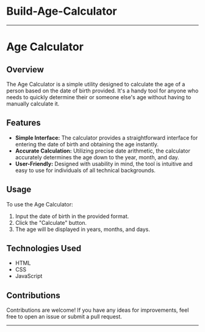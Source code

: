 # Build-Age-Calculator

---

# Age Calculator

## Overview
The Age Calculator is a simple utility designed to calculate the age of a person based on the date of birth provided. It's a handy tool for anyone who needs to quickly determine their or someone else's age without having to manually calculate it.

## Features
- **Simple Interface:** The calculator provides a straightforward interface for entering the date of birth and obtaining the age instantly.
- **Accurate Calculation:** Utilizing precise date arithmetic, the calculator accurately determines the age down to the year, month, and day.
- **User-Friendly:** Designed with usability in mind, the tool is intuitive and easy to use for individuals of all technical backgrounds.

## Usage
To use the Age Calculator:
1. Input the date of birth in the provided format.
2. Click the "Calculate" button.
3. The age will be displayed in years, months, and days.

## Technologies Used
- HTML
- CSS
- JavaScript

## Contributions
Contributions are welcome! If you have any ideas for improvements, feel free to open an issue or submit a pull request.


---
